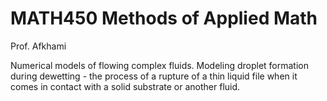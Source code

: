 # MATH450 Methods of Applied Math 

Prof. Afkhami 

Numerical models of flowing complex fluids. Modeling droplet formation during dewetting -  the process of a rupture of a thin liquid file when it comes in contact with a solid substrate or another fluid.
 
